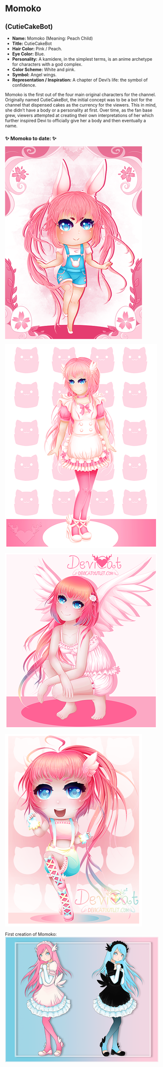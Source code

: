 # Momoko
## (CutieCakeBot)

* **Name:** Momoko (Meaning: Peach Child)
* **Title:** CutieCakeBot
* **Hair Color:** Pink / Peach.
* **Eye Color:** Blue.
* **Personality:** A kamidere, in the simplest terms, is an anime archetype for characters with a god complex.
* **Color Scheme:** White and pink.
* **Symbol:** Angel wings.
* **Representation / Inspiration:** A chapter of Devi’s life: the symbol of confidence.

Momoko is the first out of the four main original characters for the channel.
Originally named CutieCakeBot, the initial concept was to be a bot for the
channel that dispensed cakes as the currency for the viewers. This in mind,
she didn’t have a body or a personality at first. Over time, as the fan base
grew, viewers attempted at creating their own interpretations of her which
further inspired Devi to officially give her a body and then eventually a name.

### ✨ Momoko to date: ✨

![CCBunny](img/ccbunny.png)

![Cafe Maid Momoko](img/momoko.png)

![Sitting Study ­– Momoko](img/momoko_sitting.png)

![Trainer Chibi Momoko](img/momoko_trainer_chibi.png)

First creation of Momoko:<br>
![CCB Twins](img/ccb_twins.png)
